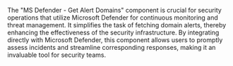 The "MS Defender - Get Alert Domains" component is crucial for security operations that utilize Microsoft Defender for continuous monitoring and threat management. It simplifies the task of fetching domain alerts, thereby enhancing the effectiveness of the security infrastructure. By integrating directly with Microsoft Defender, this component allows users to promptly assess incidents and streamline corresponding responses, making it an invaluable tool for security teams.
